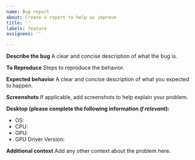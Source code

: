 ```yaml
---
name: Bug report
about: Create a report to help us improve
title: ''
labels: feature
assignees: ''

---
```


**Describe the bug**
A clear and concise description of what the bug is.

**To Reproduce**
Steps to reproduce the behavior.

**Expected behavior**
A clear and concise description of what you expected to happen.

**Screenshots**
If applicable, add screenshots to help explain your problem.

**Desktop (please complete the following information ***if relevant***):**
 - OS:
 - CPU:
 - GPU:
 - GPU Driver Version:

**Additional context**
Add any other context about the problem here.
